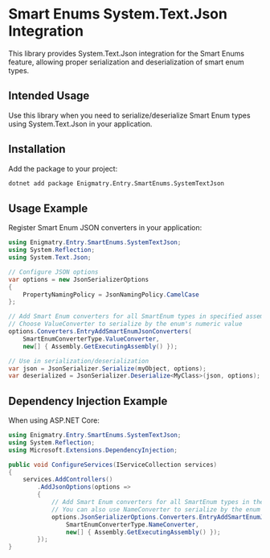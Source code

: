 # Smart Enums System.Text.Json Integration

This library provides System.Text.Json integration for the Smart Enums feature, allowing proper serialization and deserialization of smart enum types.

## Intended Usage

Use this library when you need to serialize/deserialize Smart Enum types using System.Text.Json in your application.

## Installation

Add the package to your project:

```bash
dotnet add package Enigmatry.Entry.SmartEnums.SystemTextJson
```

## Usage Example

Register Smart Enum JSON converters in your application:

```csharp
using Enigmatry.Entry.SmartEnums.SystemTextJson;
using System.Reflection;
using System.Text.Json;

// Configure JSON options
var options = new JsonSerializerOptions
{
    PropertyNamingPolicy = JsonNamingPolicy.CamelCase
};

// Add Smart Enum converters for all SmartEnum types in specified assemblies
// Choose ValueConverter to serialize by the enum's numeric value
options.Converters.EntryAddSmartEnumJsonConverters(
    SmartEnumConverterType.ValueConverter, 
    new[] { Assembly.GetExecutingAssembly() });

// Use in serialization/deserialization
var json = JsonSerializer.Serialize(myObject, options);
var deserialized = JsonSerializer.Deserialize<MyClass>(json, options);
```

## Dependency Injection Example

When using ASP.NET Core:

```csharp
using Enigmatry.Entry.SmartEnums.SystemTextJson;
using System.Reflection;
using Microsoft.Extensions.DependencyInjection;

public void ConfigureServices(IServiceCollection services)
{
    services.AddControllers()
        .AddJsonOptions(options =>
        {
            // Add Smart Enum converters for all SmartEnum types in the current assembly
            // You can also use NameConverter to serialize by the enum's name
            options.JsonSerializerOptions.Converters.EntryAddSmartEnumJsonConverters(
                SmartEnumConverterType.NameConverter,
                new[] { Assembly.GetExecutingAssembly() });
        });
}
```
